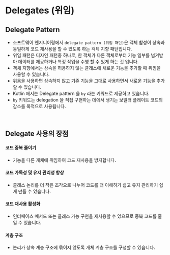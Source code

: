 # Delegates (위임)

## Delegate Pattern
- 소프트웨어 엔지니어링에서 `delegate pattern (위임 패턴)`은 객체 합성이 상속과 동일하게 코드 재사용을 할 수 있도록 하는 객체 지향 패턴입니다.  
- 위임 패턴은 디자인 패턴중 하나로, 한 객체가 다른 객체로부터 기능 일부를 넘겨받아 데이터를 제공하거나 특정 작업을 수행 할 수 있게 하는 것 입니다.
- 객체 지향에서는 상속을 허용하지 않는 클래스에 새로운 기능을 추가할 때 위임을 사용할 수 있습니다.
- 위음을 사용하면 상속하지 않고 기존 기능을 그대로 사용하면서 새로운 기능을 추가할 수 있습니다.
- Kotlin 에서는 Delegate pattern 을 `by` 라는 키워드로 제공하고 있습니다.
- `by` 키워드는 delegation 을 직접 구현하는 데에서 생기는 보일러 플레이트 코드의 감소를 목적으로 사용됩니다.

</br>

## Delegate 사용의 장점
#### 코드 중복 줄이기
- 기능을 다른 개체에 위임하여 코드 재사용을 방지합니다.
#### 코드 가독성 및 유지 관리성 향상
- 클래스 논리를 더 작은 조각으로 나누어 코드를 더 이해하기 쉽고 유지 관리하기 쉽게 만들 수 있습니다.
#### 코드 재사용 활성화
- 인터페이스 메서드 또는 클래스 가능 구현을 재사용할 수 있으므로 중복 코드를 줄일 수 있습니다.
#### 계층 구조
- 논리가 상속 계층 구조에 묶이지 않도록 개체 계층 구조를 구성할 수 있습니다.
